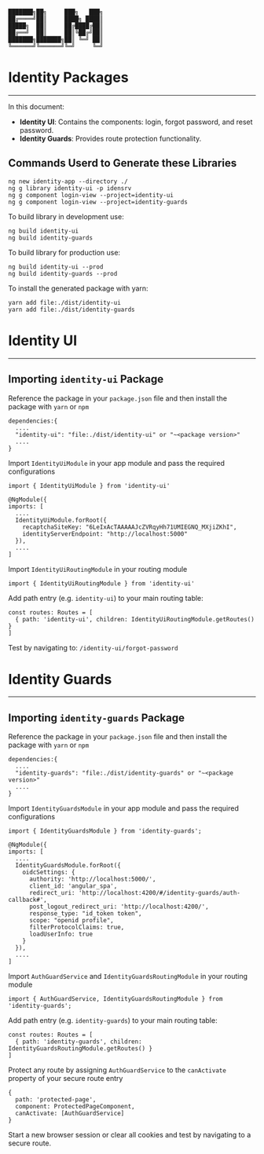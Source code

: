 ```
███████╗██╗     ███╗   ███╗
██╔════╝██║     ████╗ ████║
█████╗  ██║     ██╔████╔██║
██╔══╝  ██║     ██║╚██╔╝██║
███████╗███████╗██║ ╚═╝ ██║
╚══════╝╚══════╝╚═╝     ╚═╝
```
# Identity Packages
***

In this document:
* **Identity UI**: Contains the components: login, forgot password, and reset password.
* **Identity Guards**: Provides route protection functionality.

## Commands Userd to Generate these Libraries
```
ng new identity-app --directory ./
ng g library identity-ui -p idensrv
ng g component login-view --project=identity-ui
ng g component login-view --project=identity-guards
```

To build library in development use:
```
ng build identity-ui
ng build identity-guards
```
To build library for production use:
```
ng build identity-ui --prod
ng build identity-guards --prod
```
To install the generated package with yarn:
```
yarn add file:./dist/identity-ui
yarn add file:./dist/identity-guards
```

# Identity UI
***

## Importing `identity-ui` Package
Reference the package in your `package.json` file and then install the package with `yarn` or `npm`
```
dependencies:{
  ....
  "identity-ui": "file:./dist/identity-ui" or "~<package version>"
  ....
}
```

Import `IdentityUiModule` in your app module and pass the required configurations
```
import { IdentityUiModule } from 'identity-ui'

@NgModule({
imports: [
  ....
  IdentityUiModule.forRoot({ 
    recaptchaSiteKey: "6LeIxAcTAAAAAJcZVRqyHh71UMIEGNQ_MXjiZKhI",
    identityServerEndpoint: "http://localhost:5000"
  }),
  ....
]
```
Import `IdentityUiRoutingModule` in your routing module
```
import { IdentityUiRoutingModule } from 'identity-ui'
```
Add path entry (e.g. `identity-ui`) to your main routing table:
```
const routes: Routes = [
  { path: 'identity-ui', children: IdentityUiRoutingModule.getRoutes() }
]
```
Test by navigating to: `/identity-ui/forgot-password`

# Identity Guards
***

## Importing `identity-guards` Package
Reference the package in your `package.json` file and then install the package with `yarn` or `npm`
```
dependencies:{
  ....
  "identity-guards": "file:./dist/identity-guards" or "~<package version>"
  ....
}
```

Import `IdentityGuardsModule` in your app module and pass the required configurations
```
import { IdentityGuardsModule } from 'identity-guards';

@NgModule({
imports: [
  ....
  IdentityGuardsModule.forRoot({
    oidcSettings: {
      authority: 'http://localhost:5000/',
      client_id: 'angular_spa',
      redirect_uri: 'http://localhost:4200/#/identity-guards/auth-callback#',
      post_logout_redirect_uri: 'http://localhost:4200/',
      response_type: "id_token token",
      scope: "openid profile",
      filterProtocolClaims: true,
      loadUserInfo: true
    }
  }),
  ....
]
```

Import `AuthGuardService` and `IdentityGuardsRoutingModule` in your routing module
```
import { AuthGuardService, IdentityGuardsRoutingModule } from 'identity-guards';
```
Add path entry (e.g. `identity-guards`) to your main routing table:
```
const routes: Routes = [
  { path: 'identity-guards', children: IdentityGuardsRoutingModule.getRoutes() }
]
```
Protect any route by assigning `AuthGuardService` to the `canActivate` property of your secure route entry
``` 
{
  path: 'protected-page',
  component: ProtectedPageComponent,
  canActivate: [AuthGuardService]
}
```
Start a new browser session or clear all cookies and test by navigating to a secure route.
